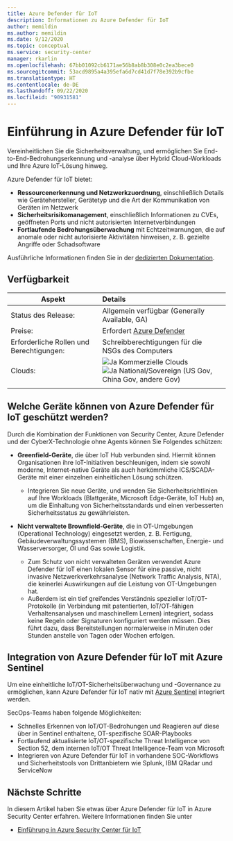 ```yaml
---
title: Azure Defender für IoT
description: Informationen zu Azure Defender für IoT
author: memildin
ms.author: memildin
ms.date: 9/12/2020
ms.topic: conceptual
ms.service: security-center
manager: rkarlin
ms.openlocfilehash: 67bb01092cb6171ae56b8ab8b308e0c2ea3bece0
ms.sourcegitcommit: 53acd9895a4a395efa6d7cd41d7f78e392b9cfbe
ms.translationtype: HT
ms.contentlocale: de-DE
ms.lasthandoff: 09/22/2020
ms.locfileid: "90931581"
---
```

# <a name="introduction-to-azure-defender-for-iot"></a>Einführung in Azure Defender für IoT

Vereinheitlichen Sie die Sicherheitsverwaltung, und ermöglichen Sie End-to-End-Bedrohungserkennung und -analyse über Hybrid Cloud-Workloads und Ihre Azure IoT-Lösung hinweg.

Azure Defender für IoT bietet:

- **Ressourcenerkennung und Netzwerkzuordnung**, einschließlich Details wie Gerätehersteller, Gerätetyp und die Art der Kommunikation von Geräten im Netzwerk
- **Sicherheitsrisikomanagement**, einschließlich Informationen zu CVEs, geöffneten Ports und nicht autorisierten Internetverbindungen
- **Fortlaufende Bedrohungsüberwachung** mit Echtzeitwarnungen, die auf anomale oder nicht autorisierte Aktivitäten hinweisen, z. B. gezielte Angriffe oder Schadsoftware

Ausführliche Informationen finden Sie in der [dedizierten Dokumentation](https://docs.microsoft.com/azure/asc-for-iot/overview).

## <a name="availability"></a>Verfügbarkeit
|Aspekt|Details|
|----|:----|
|Status des Release:|Allgemein verfügbar (Generally Available, GA)|
|Preise:|Erfordert [Azure Defender](security-center-pricing.md)|
|Erforderliche Rollen und Berechtigungen:|Schreibberechtigungen für die NSGs des Computers|
|Clouds:|![Ja](./media/icons/yes-icon.png) Kommerzielle Clouds<br>![Ja](./media/icons/yes-icon.png) National/Sovereign (US Gov, China Gov, andere Gov)|
|||

## <a name="what-devices-can-azure-defender-for-iot-secure"></a>Welche Geräte können von Azure Defender für IoT geschützt werden?
Durch die Kombination der Funktionen von Security Center, Azure Defender und der CyberX-Technologie ohne Agents können Sie Folgendes schützen:

- **Greenfield-Geräte**, die über IoT Hub verbunden sind. Hiermit können Organisationen ihre IoT-Initiativen beschleunigen, indem sie sowohl moderne, Internet-native Geräte als auch herkömmliche ICS/SCADA-Geräte mit einer einzelnen einheitlichen Lösung schützen.
    - Integrieren Sie neue Geräte, und wenden Sie Sicherheitsrichtlinien auf Ihre Workloads (Blattgeräte, Microsoft Edge-Geräte, IoT Hub) an, um die Einhaltung von Sicherheitsstandards und einen verbesserten Sicherheitsstatus zu gewährleisten.

- **Nicht verwaltete Brownfield-Geräte**, die in OT-Umgebungen (Operational Technology) eingesetzt werden, z. B. Fertigung, Gebäudeverwaltungssystemen (BMS), Biowissenschaften, Energie- und Wasserversorger, Öl und Gas sowie Logistik. 
    - Zum Schutz von nicht verwalteten Geräten verwendet Azure Defender für IoT einen lokalen Sensor für eine passive, nicht invasive Netzwerkverkehrsanalyse (Network Traffic Analysis, NTA), die keinerlei Auswirkungen auf die Leistung von OT-Umgebungen hat. 
    - Außerdem ist ein tief greifendes Verständnis spezieller IoT/OT-Protokolle (in Verbindung mit patentierten, IoT/OT-fähigen Verhaltensanalysen und maschinellem Lernen) integriert, sodass keine Regeln oder Signaturen konfiguriert werden müssen. Dies führt dazu, dass Bereitstellungen normalerweise in Minuten oder Stunden anstelle von Tagen oder Wochen erfolgen. 


## <a name="azure-defender-for-iot-integration-with-azure-sentinel"></a>Integration von Azure Defender für IoT mit Azure Sentinel
Um eine einheitliche IoT/OT-Sicherheitsüberwachung und -Governance zu ermöglichen, kann Azure Defender für IoT nativ mit [Azure Sentinel](../sentinel/overview.md) integriert werden.

SecOps-Teams haben folgende Möglichkeiten:

- Schnelles Erkennen von IoT/OT-Bedrohungen und Reagieren auf diese über in Sentinel enthaltene, OT-spezifische SOAR-Playbooks
- Fortlaufend aktualisierte IoT/OT-spezifische Threat Intelligence von Section 52, dem internen IoT/OT Threat Intelligence-Team von Microsoft
- Integrieren von Azure Defender für IoT in vorhandene SOC-Workflows und Sicherheitstools von Drittanbietern wie Splunk, IBM QRadar und ServiceNow


## <a name="next-steps"></a>Nächste Schritte

In diesem Artikel haben Sie etwas über Azure Defender für IoT in Azure Security Center erfahren. Weitere Informationen finden Sie unter

- [Einführung in Azure Security Center für IoT](../asc-for-iot/overview.md)
